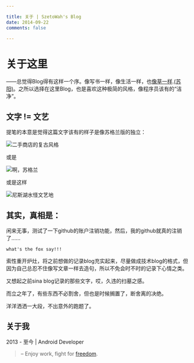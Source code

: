 ```yaml
---

title: 关于 | SzetoWah's Blog
date: 2014-09-22
comments: false

---
```

# 关于这里

——总觉得Blog得有这样一个序。像写书一样，像生活一样，也[像草一样](http://www.xiami.com/song/1769941357?spm=a1z1s.6843761.226669510.9.GjjORv&amp;from=search_popup_song).[(苏阳)](http://baike.baidu.com/subview/1157875/5594570.htm?fr=aladdin)。之所以选择在这里Blog，也是喜欢这种极简的风格，像程序员该有的“洁净”。

<!--more-->
## 文字 != 文艺
提笔的本意是觉得这篇文字该有的样子是像苏格兰版的独立：

![二手商店的复古风格](http://ww2.sinaimg.cn/large/6cc737abgw1ekmzixohjij20dw0joab9.jpg)

或是

![啊，苏格兰](http://ww2.sinaimg.cn/large/6cc737abgw1ekmztslyorj20dw0jowg3.jpg)

或是这样

![尼斯湖水怪文艺地](http://ww3.sinaimg.cn/large/6cc737abgw1ekmzxxfis8j20dw0jogmt.jpg)

## 其实，真相是：
闲来无事，测试了一下github的账户注销功能，然后，我的github就真的注销了......

`what's the fox say!!!`

索性重开炉灶，将之前想做的记录blog充实起来，尽量做成技术blog的格式，但因为自己总忍不住像写文章一样去造句，所以不免会时不时的记录下心情之类。

又想起之前sina blog记录的那些文字，哎，久违的扫墓之感。

而立之年了，有些东西不必割舍，但也是时候搁置了，断舍离的决绝。

洋洋洒洒一大段，不出意外的跑题了。

## 关于我
2013 - 至今   |   Android Developer

>– Enjoy work, fight for <a id="freedom" onclick="_hmt.push(['_trackEvent', 'freedom', 'click', 'free']);" href="http://baike.baidu.com/subview/31798/7231288.htm" target="_blank">freedom</a>.
